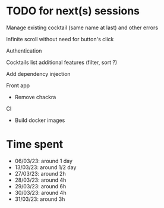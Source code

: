 # TODO for next(s) sessions

Manage existing cocktail (same name at last) and other errors

Infinite scroll without need for button's click

Authentication

Cocktails list additional features (filter, sort ?)

Add dependency injection


Front app
- Remove chackra
  
CI
- Build docker images

# Time spent

- 06/03/23: around 1 day
- 13/03/23: around 1/2 day
- 27/03/23: around 2h
- 28/03/23: around 4h
- 29/03/23: around 6h
- 30/03/23: around 4h
- 31/03/23: around 3h